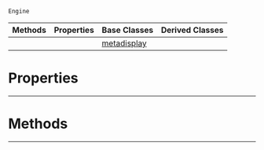 `Engine`

|Methods|Properties|Base Classes|Derived Classes|
|---|---|---|---|
| | |[metadisplay](https://github.com/ZilchEngine/ZilchDocs/blob/master/code_reference/class_reference/metadisplay.markdown)| |


 #  Properties


---  
 #  Methods


---  
 

 